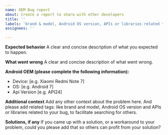```yaml
---
name: OEM Bug report
about: Create a report to share with other developers
title: ''
labels: 'brand & model, Android OS version, APIs or libraries related to your bug'
assignees: ''

---
```


**Expected behavior**
A clear and concise description of what you expected to happen.

**What went wrong**
A clear and concise description of what went wrong.

**Android OEM (please complete the following information):**
 - Device: [e.g. Xiaomi Redmi Note 7]
 - OS: [e.g. Android 7]
 - Api Version [e.g. API24]

**Additional context**
Add any other context about the problem here. And please add related tags: like brand and model, Android OS version and APIs or libraries related to your bug, to facilitate searching for others.

**Solutions, if any**
If you came up with a solution, or a workaround to your problem, could you please add that so others can profit from your solution?
